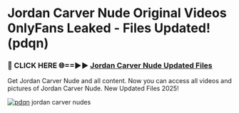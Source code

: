 # Jordan Carver Nude Original Videos 0nlyFans Leaked - Files Updated! (pdqn)

<h3>🔴 CLICK HERE 🌐==►► <a href="https://tinyurl.com/52m3yx9h" rel="nofollow">Jordan Carver Nude Updated Files</a></h3>

Get Jordan Carver Nude and all content. Now you can access all videos and pictures of Jordan Carver Nude. New Updated Files 2025!

[![pdqn](https://i.imgur.com/TnHtlc8.gif)](https://tinyurl.com/52m3yx9h)
jordan carver nudes